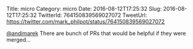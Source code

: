 Title: micro
Category: micro
Date: 2016-08-12T17:25:32
Slug: 2016-08-12T17:25:32
TwitterId: 764150839569027072
TweetUrl: https://twitter.com/mark_philpot/status/764150839569027072

[@andimarek](https://twitter.com/andimarek) There are bunch of PRs that would be helpful if they were merged...